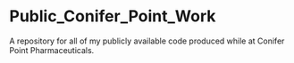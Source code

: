 # Public_Conifer_Point_Work
A repository for all of my publicly available code produced while at Conifer Point Pharmaceuticals.
